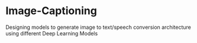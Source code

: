 # Image-Captioning
Designing models to generate image to text/speech conversion architecture using different Deep Learning Models
